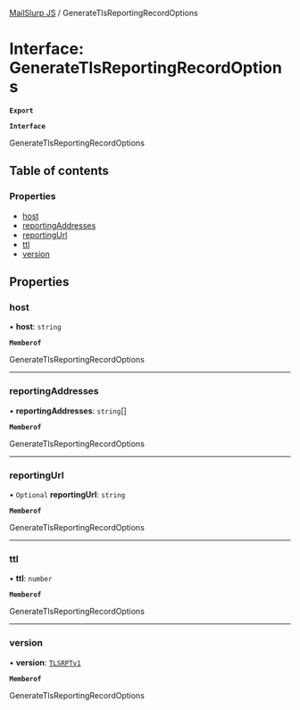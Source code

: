 [MailSlurp JS](../README.md) / GenerateTlsReportingRecordOptions

# Interface: GenerateTlsReportingRecordOptions

**`Export`**

**`Interface`**

GenerateTlsReportingRecordOptions

## Table of contents

### Properties

- [host](GenerateTlsReportingRecordOptions.md#host)
- [reportingAddresses](GenerateTlsReportingRecordOptions.md#reportingaddresses)
- [reportingUrl](GenerateTlsReportingRecordOptions.md#reportingurl)
- [ttl](GenerateTlsReportingRecordOptions.md#ttl)
- [version](GenerateTlsReportingRecordOptions.md#version)

## Properties

### host

• **host**: `string`

**`Memberof`**

GenerateTlsReportingRecordOptions

___

### reportingAddresses

• **reportingAddresses**: `string`[]

**`Memberof`**

GenerateTlsReportingRecordOptions

___

### reportingUrl

• `Optional` **reportingUrl**: `string`

**`Memberof`**

GenerateTlsReportingRecordOptions

___

### ttl

• **ttl**: `number`

**`Memberof`**

GenerateTlsReportingRecordOptions

___

### version

• **version**: [`TLSRPTv1`](../enums/GenerateTlsReportingRecordOptionsVersionEnum.md#tlsrptv1)

**`Memberof`**

GenerateTlsReportingRecordOptions
